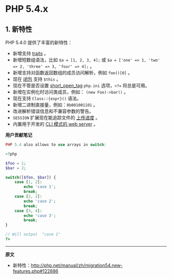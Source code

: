 # PHP 5.4.x

## 1. 新特性

PHP 5.4.0 提供了丰富的新特性：

- 新增支持 [traits](http://php.net/manual/zh/language.oop5.traits.php) 。
- 新增短数组语法，比如 `$a = [1, 2, 3, 4];` 或 `$a = ['one' => 1, 'two' => 2, 'three' => 3, 'four' => 4];` 。
- 新增支持对函数返回数组的成员访问解析，例如 `foo()[0]` 。
- 现在 [闭包](http://php.net/manual/zh/functions.anonymous.php) 支持 `$this` 。
- 现在不管是否设置 [short\_open\_tag](http://php.net/manual/zh/ini.core.php#ini.short-open-tag) `php.ini` 选项，`<?=` 将总是可用。
- 新增在实例化时访问类成员，例如： `(new Foo)->bar()` 。
- 现在支持 `Class::{expr}()` 语法。
- 新增二进制直接量，例如：`0b001001101` 。
- 改进解析错误信息和不兼容参数的警告。
- `SESSION` 扩展现在能追踪文件的 [上传进度](http://php.net/manual/zh/session.upload-progress.php) 。
- 内置用于开发的 [CLI 模式的 web server](http://php.net/manual/zh/features.commandline.webserver.php) 。

**用户贡献笔记**

```php
PHP 5.4 also allows to use arrays in switch:

<?php

$foo = 1;
$bar = 2;

switch([$foo, $bar]) {
    case [1, 2]:
        echo 'case 1';
        break;
    case [2, 2]:
        echo 'case 2';
        break;
    case [3, 4]:
        echo 'case 3';
        break;
}

// Will output  "case 1"
?>
```

----

**原文**

- 新特性：http://php.net/manual/zh/migration54.new-features.php#122886
